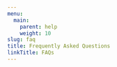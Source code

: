 ```yaml
---
menu:
  main:
    parent: help
    weight: 10
slug: faq
title: Frequently Asked Questions
linkTitle: FAQs
---
```

